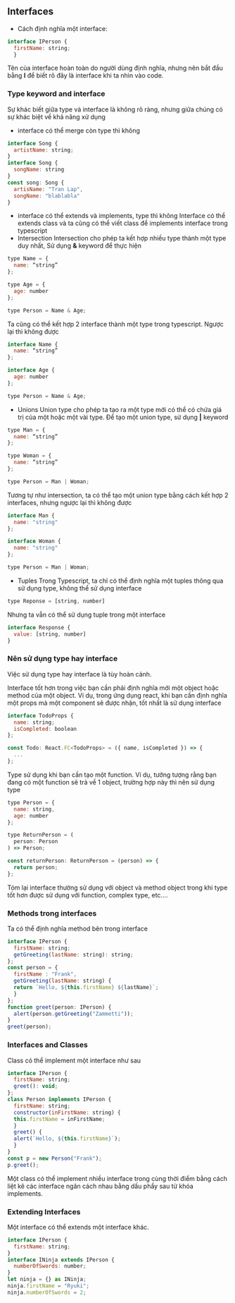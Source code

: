 ## Interfaces 

* Cách định nghĩa một interface:
```Javascript 
interface IPerson {
  firstName: string;
  }
```
Tên của interface hoàn toàn do người dùng định nghĩa, nhưng nên bắt đầu bằng **I** để biết rõ đây là interface khi ta nhìn vào code. 

### Type keyword and interface 

Sự khác biết giữa type và interface là không rõ ràng, nhưng giữa chúng có sự khác biệt về khả năng xử dụng 
* interface có thể merge còn type thì không 
```Javascript 
interface Song {
  artistName: string;
}
interface Song {
  songName: string
}
const song: Song {
  artisName: "Tran Lap",
  songName: "blablabla"
}
```
* interface có thể extends và implements, type thì không 
Interface có thể extends class và ta cũng có thể viết class để implements interface trong typescript 
* Intersection
Intersection cho phép ta kết hợp nhiều type thành một type duy nhất, Sử dụng **&** keyword để thực hiện 
```Javascript
type Name = {
  name: “string”
};

type Age = {
  age: number
};

type Person = Name & Age;
```
Ta cũng có thể kết hợp 2 interface thành một type trong typescript. Ngược lại thì không được
```Javascript 
interface Name {
  name: “string”
};

interface Age {
  age: number
};

type Person = Name & Age;
```
* Unions 
Union type cho phép ta tạo ra một type mới có thể có chứa giá trị của một hoặc một vài type. Để tạo một union type, sử dụng **|** keyword 
```Javascript 
type Man = {
  name: “string”
};

type Woman = {
  name: “string”
};

type Person = Man | Woman;
```
Tương tự như intersection, ta có thể tạo một union type bằng cách kết hợp 2 interfaces, nhưng ngược lại thì không được 
```Javascript 
interface Man {
  name: "string"
};

interface Woman {
  name: "string"
};

type Person = Man | Woman;
```
* Tuples 
Trong Typescript, ta chỉ có thể định nghĩa một tuples thông qua sử dụng type, không thể sử dụng interface
```Javascript 
type Reponse = [string, number]
```
Nhưng ta vẫn có thể sử dụng tuple trong một interface 
```Javascript 
interface Response {
  value: [string, number]
}
```

### Nên sử dụng type hay interface 

Việc sử dụng type hay interface là tùy hoàn cảnh. 

Interface tốt hơn trong việc bạn cần phải định nghĩa mới một object hoặc method của một object. Ví dụ, trong ứng dụng react, khi bạn cần định nghĩa một props mà một component sẽ được nhận, tốt nhất là sử dụng interface 
```Javascript 
interface TodoProps {
  name: string;
  isCompleted: boolean
};

const Todo: React.FC<TodoProps> = ({ name, isCompleted }) => {
  ...
};
```
Type sử dụng khi bạn cần tạo một function. Ví dụ, tưởng tượng rằng bạn đang có một function sẽ trả về 1 object, trường hợp này thì nên sử dụng type 
```Javascript 
type Person = {
  name: string,
  age: number
};

type ReturnPerson = (
  person: Person
) => Person;

const returnPerson: ReturnPerson = (person) => {
  return person;
};
```
Tóm lại interface thường sử dụng với object và method object trong khi type tốt hơn được sử dụng với function, complex type, etc....

### Methods trong interfaces 

Ta có thể định nghĩa method bên trong interface 
```Javascript 
interface IPerson {
  firstName: string;
  getGreeting(lastName: string): string;
};
const person = {
  firstName : "Frank",
  getGreeting(lastName: string) {
  return `Hello, ${this.firstName} ${lastName}`;
  }
};
function greet(person: IPerson) {
  alert(person.getGreeting("Zammetti"));
}
greet(person);
```

### Interfaces and Classes

Class có thể implement một interface như sau 
```Javascript
interface IPerson {
  firstName: string;
  greet(): void;
};
class Person implements IPerson {
  firstName: string;
  constructor(inFirstName: string) {
  this.firstName = inFirstName;
  }
  greet() {
  alert(`Hello, ${this.firstName}`);
  }
}
const p = new Person("Frank");
p.greet();
```
Một class có thể implement nhiều interface trong cùng thời điểm bằng cách liệt kê các interface ngăn cách nhau bằng dấu phẩy sau từ khóa implements. 

### Extending Interfaces 

Một interface có thể extends một interface khác. 
```Javascript 
interface IPerson {
  firstName: string;
}
interface INinja extends IPerson {
  numberOfSwords: number;
}
let ninja = {} as INinja;
ninja.firstName = "Ryuki";
ninja.numberOfSwords = 2;
```
